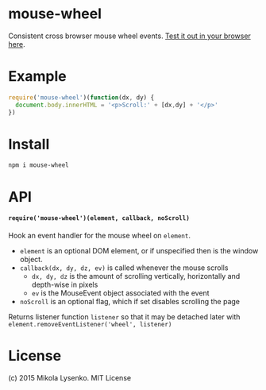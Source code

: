 mouse-wheel
===========
Consistent cross browser mouse wheel events.  [Test it out in your browser here](https://mikolalysenko.github.io/mouse-wheel/).

# Example

```javascript
require('mouse-wheel')(function(dx, dy) {
  document.body.innerHTML = '<p>Scroll:' + [dx,dy] + '</p>'
})
```

# Install

```
npm i mouse-wheel
```

# API

#### `require('mouse-wheel')(element, callback, noScroll)`
Hook an event handler for the mouse wheel on `element`.

* `element` is an optional DOM element, or if unspecified then is the window object.
* `callback(dx, dy, dz, ev)` is called whenever the mouse scrolls
    + `dx, dy, dz` is the amount of scrolling vertically, horizontally and depth-wise in pixels
    + `ev` is the MouseEvent object associated with the event
* `noScroll` is an optional flag, which if set disables scrolling the page

Returns listener function `listener` so that it may be detached later with `element.removeEventListener('wheel', listener)`

# License
(c) 2015 Mikola Lysenko. MIT License

